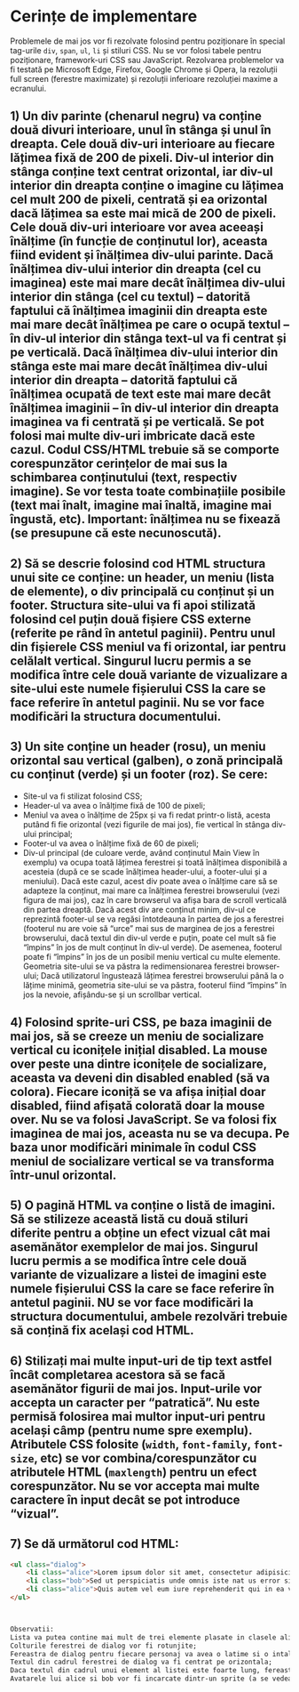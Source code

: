 # Cerințe de implementare

Problemele de mai jos vor fi rezolvate folosind pentru poziționare în special tag-urile `div`, `span`, `ul`, `li` și stiluri CSS. Nu se vor folosi tabele pentru poziționare, framework-uri CSS sau JavaScript. Rezolvarea problemelor va fi testată pe Microsoft Edge, Firefox, Google Chrome și Opera, la rezoluții full screen (ferestre maximizate) și rezoluții inferioare rezoluției maxime a ecranului.

## 1) Un div parinte (chenarul negru) va conține două divuri interioare, unul în stânga și unul în dreapta. Cele două div-uri interioare au fiecare lățimea fixă de 200 de pixeli. Div-ul interior din stânga conține text centrat orizontal, iar div-ul interior din dreapta conține o imagine cu lățimea cel mult 200 de pixeli, centrată și ea orizontal dacă lățimea sa este mai mică de 200 de pixeli. Cele două div-uri interioare vor avea aceeași înălțime (în funcție de conținutul lor), aceasta fiind evident și înălțimea div-ului parinte. Dacă înălțimea div-ului interior din dreapta (cel cu imaginea) este mai mare decât înălțimea div-ului interior din stânga (cel cu textul) – datorită faptului că înălțimea imaginii din dreapta este mai mare decât înălțimea pe care o ocupă textul – în div-ul interior din stânga text-ul va fi centrat și pe verticală. Dacă înălțimea div-ului interior din stânga este mai mare decât înălțimea div-ului interior din dreapta – datorită faptului că înălțimea ocupată de text este mai mare decât înălțimea imaginii – în div-ul interior din dreapta imaginea va fi centrată și pe verticală. Se pot folosi mai multe div-uri imbricate dacă este cazul. Codul CSS/HTML trebuie să se comporte corespunzător cerințelor de mai sus la schimbarea conținutului (text, respectiv imagine). Se vor testa toate combinațiile posibile (text mai înalt, imagine mai înaltă, imagine mai îngustă, etc). Important: înălțimea nu se fixează (se presupune că este necunoscută).

## 2) Să se descrie folosind cod HTML structura unui site ce conține: un header, un meniu (lista de elemente), o div principală cu conținut și un footer. Structura site-ului va fi apoi stilizată folosind cel puțin două fișiere CSS externe (referite pe rând în antetul paginii). Pentru unul din fișierele CSS meniul va fi orizontal, iar pentru celălalt vertical. Singurul lucru permis a se modifica între cele două variante de vizualizare a site-ului este numele fișierului CSS la care se face referire în antetul paginii. Nu se vor face modificări la structura documentului.

## 3) Un site conține un header (rosu), un meniu orizontal sau vertical (galben), o zonă principală cu conținut (verde) și un footer (roz). Se cere:

- Site-ul va fi stilizat folosind CSS;
- Header-ul va avea o înălțime fixă de 100 de pixeli;
- Meniul va avea o înălțime de 25px și va fi redat printr-o listă, acesta putând fi fie orizontal (vezi figurile de mai jos), fie vertical în stânga div-ului principal;
- Footer-ul va avea o înălțime fixă de 60 de pixeli;
- Div-ul principal (de culoare verde, având conținutul Main View în exemplu) va ocupa toată lățimea ferestrei și toată înălțimea disponibilă a acesteia (după ce se scade înălțimea header-ului, a footer-ului și a meniului). Dacă este cazul, acest div poate avea o înălțime care să se adapteze la conținut, mai mare ca înălțimea ferestrei browserului (vezi figura de mai jos), caz în care browserul va afișa bara de scroll verticală din partea dreaptă. Dacă acest div are conținut minim, div-ul ce reprezintă footer-ul se va regăsi întotdeauna în partea de jos a ferestrei (footerul nu are voie să “urce” mai sus de marginea de jos a ferestrei browserului, dacă textul din div-ul verde e puțin, poate cel mult să fie “împins” în jos de mult conținut în div-ul verde). De asemenea, footerul poate fi “împins” în jos de un posibil meniu vertical cu multe elemente. Geometria site-ului se va păstra la redimensionarea ferestrei browser-ului; Dacă utilizatorul îngustează lățimea ferestrei browserului până la o lățime minimă, geometria site-ului se va păstra, footerul fiind “împins” în jos la nevoie, afișându-se și un scrollbar vertical.

## 4) Folosind sprite-uri CSS, pe baza imaginii de mai jos, să se creeze un meniu de socializare vertical cu iconițele inițial disabled. La mouse over peste una dintre iconițele de socializare, aceasta va deveni din disabled enabled (să va colora). Fiecare iconiță se va afișa inițial doar disabled, fiind afișată colorată doar la mouse over. Nu se va folosi JavaScript. Se va folosi fix imaginea de mai jos, aceasta nu se va decupa. Pe baza unor modificări minimale în codul CSS meniul de socializare vertical se va transforma într-unul orizontal.

## 5) O pagină HTML va conține o listă de imagini. Să se stilizeze această listă cu două stiluri diferite pentru a obține un efect vizual cât mai asemănător exemplelor de mai jos. Singurul lucru permis a se modifica între cele două variante de vizualizare a listei de imagini este numele fișierului CSS la care se face referire în antetul paginii. NU se vor face modificări la structura documentului, ambele rezolvări trebuie să conțină fix același cod HTML.

## 6) Stilizați mai multe input-uri de tip text astfel încât completarea acestora să se facă asemănător figurii de mai jos. Input-urile vor accepta un caracter per “patratică”. Nu este permisă folosirea mai multor input-uri pentru același câmp (pentru nume spre exemplu). Atributele CSS folosite (`width`, `font-family`, `font-size`, etc) se vor combina/corespunzător cu atributele HTML (`maxlength`) pentru un efect corespunzător. Nu se vor accepta mai multe caractere în input decât se pot introduce “vizual”.

## 7) Se dă următorul cod HTML:

```html
<ul class="dialog">
    <li class="alice">Lorem ipsum dolor sit amet, consectetur adipisicing elit</li>
    <li class="bob">Sed ut perspiciatis unde omnis iste nat us error sit voluptatem accusantium doloremque laudantium, totam rem aperiam, eaque ipsa quae ab illo inventore veritatis et quasi architecto beatae vitae dicta sunt</li>
    <li class="alice">Quis autem vel eum iure reprehenderit qui in ea voluptate velit esse</li>
</ul>



Observatii:
Lista va putea contine mai mult de trei elemente plasate in clasele alice, bob (eventual si alte “personaje”);
Colturile ferestrei de dialog vor fi rotunjite;
Fereastra de dialog pentru fiecare personaj va avea o latime si o intaltime minima, valori ce se vor adapta in functie de dimensiunea textului spus de fiecare personaj si de dimensiunile ferestrei browserului;
Textul din cadrul ferestrei de dialog va fi centrat pe orizontala;
Daca textul din cadrul unui element al listei este foarte lung, fereastra de dialog “rostita” de alice sau bob se va redimensiona pe latime daca fereastra browserului permite si apoi pe inaltime, pastrand insa constante proportiile colturilor (nu se va redimensiona fereastra de dialog fara pastrarea proportiilor acesteia);
Avatarele lui alice si bob vor fi incarcate dintr-un sprite (a se vedea problema 4).
